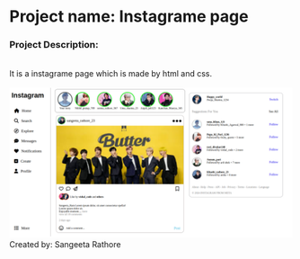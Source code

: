 <h1>Project name: Instagrame page</h1>
<h3>Project Description: </h3>
<br>
It is a instagrame page  which is made by html and css.
<br>
<br>
<img src="./insta page output.png" alt="">
<br>
Created by: Sangeeta Rathore

